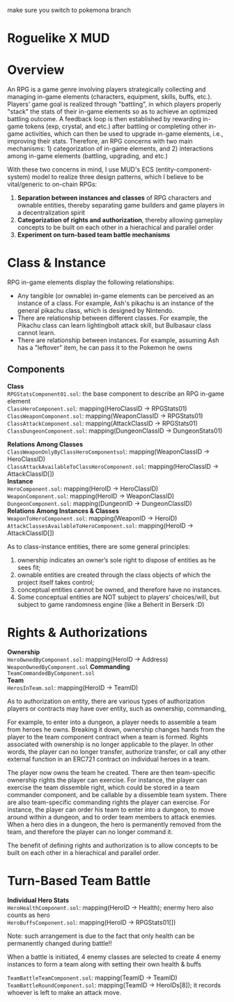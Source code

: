make sure you switch to pokemona branch

# Roguelike X MUD

# Overview
An RPG is a game genre involving players strategically collecting and managing in-game elements (characters, equipment, skills, buffs, etc.). Players’ game goal is realized through "battling", in which players properly "stack" the stats of their in-game elements so as to achieve an optimized battling outcome. A feedback loop is then established by rewarding in-game tokens (exp, crystal, and etc.) after battling or completing other in-game activities, which can then be used to upgrade in-game elements, i.e., improving their stats. Therefore, an RPG concerns with two main mechanisms: 1) categorization of in-game elements, and 2) interactions among in-game elements (battling, upgrading, and etc.)

With these two concerns in mind, I use MUD's ECS (entity-component-system) model to realize three design patterns, which I believe to be vital/generic to on-chain RPGs:
1) **Separation between instances and classes** of RPG characters and ownable entities, thereby separating game builders and game players in a decentralization spirit
2) **Categorization of rights and authorization**, thereby allowing gameplay concepts to be built on each other in a hierachical and parallel order
3) **Experiment on turn-based team battle mechanisms**


# Class & Instance  
RPG in-game elements display the following relationships:
- Any tangible (or ownable) in-game elements can be perceived as an instance of a class. For example, Ash's pikachu is an instance of the general pikachu class, which is designed by Nintendo. 
- There are relationship between different classes. For example, the Pikachu class can learn lightingbolt attack skill, but Bulbasaur class cannot learn. 
- There are relationship between instances. For example, assuming Ash has a "leftover" item, he can pass it to the Pokemon he owns  
## Components  
**Class**  
``RPGStatsComponent01.sol``: the base component to describe an RPG in-game element  
``ClassHeroComponent.sol``: mapping(HeroClassID -> RPGStats01)  
``ClassWeaponComponent.sol``: mapping(WeaponClassID -> RPGStats01)  
``ClassAttackComponent.sol``: mapping(AttackClassID -> RPGStats01)  
``ClassDungeonComponent.sol``: mapping(DungeonClassID -> DungeonStats01)  
<!-- StatusClassComponent: mapping(StatusClassID -> RPGStats) -->
**Relations Among Classes**  
``ClassWeaponOnlyByClassHeroComponentsol``: mapping(WeaponClassID -> HeroClassID)  
``ClassAttackAvailableToClassHeroComponent.sol``: mapping(HeroClassID -> AttackClassID[])  
**Instance**  
``HeroComponent.sol``: mapping(HeroID -> HeroClassID)  
``WeaponComponent.sol``: mapping(HeroID -> WeaponClassID)  
``DungeonComponent.sol``: mapping(DungeonID -> DungeonClassID)  
**Relations Among Instances & Classes**  
``WeaponToHeroComponent.sol``: mapping(WeaponID -> HeroID)  
``AttackClassesAvailableToHeroComponent.sol``: mapping(HeroID -> AttackClassID[])  

As to class-instance entities, there are some general principles:
1) ownership indicates an owner’s sole right to dispose of entities as he sees fit;
2) ownable entities are created through the class objects of which the project itself takes control;
3) conceptual entities cannot be owned, and therefore have no instances. 
4) Some conceptual entities are NOT subject to players’ choices/will, but subject to game randomness engine (like a Beherit in Berserk :D)

# Rights & Authorizations  
**Ownership**  
``HeroOwnedByComponent.sol``: mapping(HeroID -> Address)  
``WeaponOwnedByComponent.sol``
**Commanding**  
``TeamCommandedByComponent.sol``  
**Team**  
``HerosInTeam.sol``: mapping(HeroID -> TeamID)  

As to authorization on entity, there are various types of authorization players or contracts may have over entity, such as ownership, commanding, 

For example, to enter into a dungeon, a player needs to assemble a team from heroes he owns. Breaking it down, ownership changes hands from the player to the team component contract when a team is formed. Rights associated with ownership is no longer applicable to the player. In other words, the player can no longer transfer, authorize transfer, or call any other external function in an ERC721 contract on individual heroes in a team. 

The player now owns the team he created. There are then team-specific ownership rights the player can exercise. For instance, the player can exercise the team dissemble right, which could be stored in a team commander component, and be callable by a dissemble team system. There are also team-specific commanding rights the player can exercise. For instance, the player can order his team to enter into a dungeon, to move around within a dungeon, and to order team members to attack enemies. When a hero dies in a dungeon, the hero is permanently removed from the team, and therefore the player can no longer command it.

The benefit of defining rights and authorization is to allow concepts to be built on each other in a hierachical and parallel order. 

# Turn-Based Team Battle  
**Individual Hero Stats**  
``HeroHealthComponent.sol``: mapping(HeroID -> Health); enermy hero also counts as hero  
``HeroBuffsComponent.sol``: mapping(HeroID -> RPGStats01[])

Note: such arrangement is due to the fact that only health can be permanently changed during battle!!

When a battle is initiated, 4 enemy classes are selected to create 4 enemy instances to form a team along with setting their own health & buffs 

``TeamBattleTeamComponent.sol``: mapping(TeamID -> TeamID)  
``TeamBattleRoundComponent.sol``: mapping(TeamID -> HeroIDs[8]); it records whoever is left to make an attack move.

